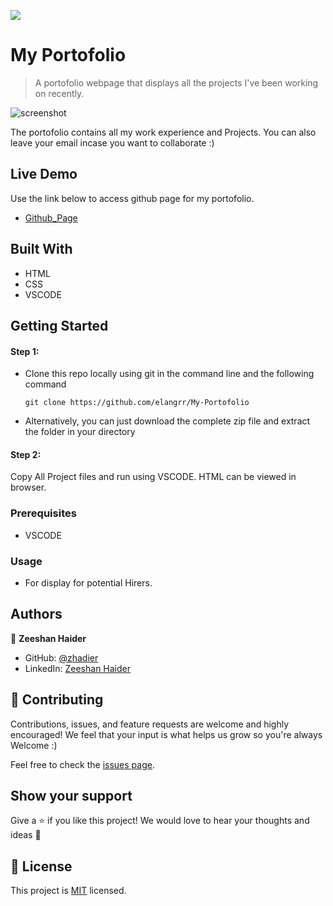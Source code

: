 ![](https://img.shields.io/badge/Microverse-blueviolet)

# My Portofolio


> A portofolio webpage that displays all the projects I've been working on recently. 

![screenshot](https://user-images.githubusercontent.com/34649601/204688355-9aef0532-7bfd-41cc-a766-7860e71815ad.png)


The portofolio contains all my work experience and Projects. You can also leave your email incase you want to collaborate :)


## Live Demo
Use the link below to access github page for my portofolio.

- [Github_Page](https://indonode.dev/)


## Built With

- HTML
- CSS
- VSCODE


## Getting Started
#### Step 1:

- Clone this repo locally using git in the command line and the following command

  `git clone https://github.com/elangrr/My-Portofolio`
  
- Alternatively, you can just download the complete zip file and extract the folder in your directory

#### Step 2:
Copy All Project files and run using VSCODE. HTML can be viewed in browser.


### Prerequisites
- VSCODE


### Usage
- For display for potential Hirers.


## Authors

👤 **Zeeshan Haider**

- GitHub: [@zhadier](https://github.com/zhadier)
- LinkedIn: [Zeeshan Haider](https://www.linkedin.com/in/zhadier39/)


## 🤝 Contributing

Contributions, issues, and feature requests are welcome and highly encouraged!
We feel that your input is what helps us grow so you're always Welcome :)

Feel free to check the [issues page](../../issues/).

## Show your support

Give a ⭐️ if you like this project!
We would love to hear your thoughts and ideas 🖤


## 📝 License

This project is [MIT](./MIT.md) licensed.
